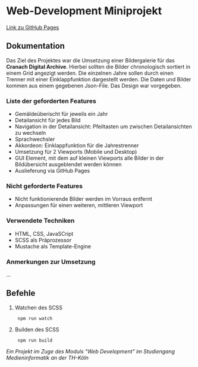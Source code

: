 # Web-Development Miniprojekt

[Link zu GitHub Pages](https://leo-3108.github.io/mi-webdev-fd-miniprojekt/)

## Dokumentation

Das Ziel des Projektes war die Umsetzung einer Bildergalerie für das **Cranach Digital Archive**.
Hierbei sollten die Bilder chronologisch sortiert in einem Grid angezigt werden. Die einzelnen Jahre sollen durch einen Trenner mit einer Einklappfunktion dargestellt werden. Die Daten und Bilder kommen aus einem gegebenen Json-File. Das Design war vorgegeben.

### Liste der geforderten Features

 - Gemäldeüberischt für jeweils ein Jahr
 - Detailansicht für jedes Bild
 - Navigation in der Detailansicht: Pfeiltasten um zwischen Detailansichten zu wechseln
 - Sprachwechsler
 - Akkordeon: Einklappfunktion für die Jahrestrenner
 - Umsetzung für 2 Viewports (Mobile und Desktop)
 - GUI Element, mit dem auf kleinen Viewports alle Bilder in der Bildübersicht ausgeblendet werden können
 - Auslieferung via GitHub Pages

### Nicht geforderte Features
- Nicht funktionierende Bilder werden im Vorraus entfernt
- Anpassungen für einen weiteren, mittleren Viewport

### Verwendete Techniken

 - HTML, CSS, JavaSCript
 - SCSS als Präprozessor
 - Mustache als Template-Engine

### Anmerkungen zur Umsetzung
...

## Befehle
1. Watchen des SCSS
		
		npm run watch

2. Builden des SCSS

		npm run build


*Ein Projekt im Zuge des Moduls "Web Development" im Studiengang Medieninformatik an der TH-Köln*
